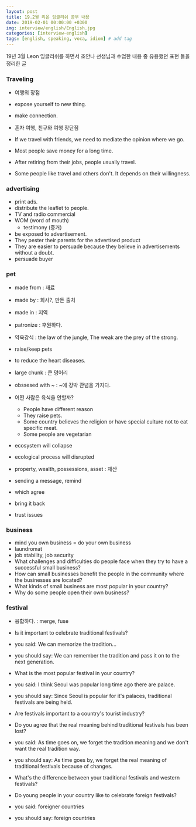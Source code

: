 ```yaml
---
layout: post
title: 19.2월 리온 잉글리쉬 공부 내용
date: 2019-02-01 00:00:00 +0300
img: interview/english/English.jpg
categories: [interview-english] 
tags: [english, speaking, voca, idiom] # add tag
---
```


19년 3월 Leon 잉글리쉬를 하면서 조안나 선생님과 수업한 내용 중 유용했던 표현 들을 정리한 글

### Traveling

+ 여행의 장점
+ expose yourself to new thing.
+ make connection.

+ 혼자 여행, 친구와 여행 장단점
+ If we travel with friends, we need to mediate the opinion where we go.

+ Most people save money for a long time.
+ After retiring from their jobs, people usually travel.
+ Some people like travel and others don't. It depends on their willingness.

### advertising

+ print ads.
+ distribute the leaflet to people. 
+ TV and radio commercial
+ WOM (word of mouth)
    + testimony (증거)
+ be exposed to advertisement.
+ They pester their parents for the advertised product
+ They are easier to persuade because they believe in advertisements without a doubt.
+ persuade buyer

### pet

+ made from : 재료
+ made by : 회사?, 만든 출처
+ made in : 지역
+ patronize : 후원하다.
+ 약육강식 : the law of the jungle, The weak are the prey of the strong.
+ raise/keep pets
+ to reduce the heart diseases.
+ large chunk : 큰 덩어리
+ obssesed with ~ : ~에 강박 관념을 가지다.
+ 어떤 사람은 육식을 안할까?
    + People have different reason
    + They raise pets.
    + Some country believes the religion or have special culture not to eat specific meat.
    + Some people are vegetarian
    
+ ecosystem will collapse
+ ecological process will disrupted
+ property, wealth, possessions, asset : 재산

+ sending a message, remind 
+ which agree 
+ bring it back
+ trust issues

### business

+ mind you own business = do your own business
+ laundromat
+ job stability, job security
+ What challenges and difficulties do people face when they try to have a successful small business?
+ How can small businesses benefit the people in the community where the businesses are located?
+ What kinds of small business are most popular in your country?
+ Why do some people open their own business?
 
### festival

+ 융합하다. : merge, fuse
+ Is it important to celebrate traditional festivals? 
+ you said: We can memorize the tradition...
+ you should say: We can remember the tradition and pass it on to the next generation.

+ What is the most popular festival in your country?
+ you said: I think Seoul was popular long time ago there are palace.
+ you should say: Since Seoul is popular for it's palaces, traditional festivals are being held.

+ Are festivals important to a country's tourist industry?

+ Do you agree that the real meaning behind traditional festivals has been lost?
+ you said: As time goes on, we forget the tradition meaning and we don't want the real tradition way.
+ you should say: As time goes by, we forget the real meaning of traditional festivals because of changes.

+ What's the difference between your traditional festivals and western festivals?

+ Do young people in your country like to celebrate foreign festivals?
+ you said: foreigner countries
+ you should say: foreign countries